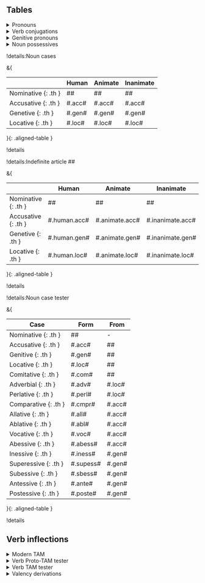 ## Tables

<details markdown="1">
<summary>Pronouns</summary>
<table markdown="1" class="aligned-table">
<thead markdown="1">
<tr>
    <th colspan="2">Pronouns</th>
    <th>Singular</th>
    <th>Plural</th>
</tr>
</thead>
<tbody markdown="1">
<tr markdown="1">
<th colspan="2">1<sup>st</sup></th>
<td markdown="1">
    #<1sg>#
</td>
<td markdown="1">
    #<1pl>#
</td>
</tr>
<tr markdown="1">
<th colspan="2">2<sup>nd</sup></th>
<td markdown="1">
    #<2sg>#
</td>
<td markdown="1">
    #<2pl>#
</td>
</tr>
<tr markdown="1">
<th rowspan="3">
    3<sup>rd</sup>
</th>
<th>Human</th>
<td markdown="1">
    #<3sg-h>#
</td>
<td markdown="1">
    #<3pl-h>#
</td>
</tr>
<tr markdown="1">
<th>Animate</th>
<td markdown="1">
    #<3sg-an>#
</td>
<td markdown="1">
    #<3pl-an>#
</td>
</tr>
<tr markdown="1">
<th>Inanimate</th>
<td colspan="2"markdown="1">
    #<3-inan>#
</td>
</tr>
</tbody>
</table>
</details>

<details markdown="1">
<summary>Verb conjugations</summary>
<table markdown="1" class="aligned-table">
<thead markdown="1">
<tr markdown="1">
<th colspan="2" markdown="1">
    #<see># "see" Conjugations
</th>
<th>Singular</th>
<th>Plural</th>
</tr>
</thead>
<tbody markdown="1">
<tr markdown="1">
<th colspan="2">1<sup>st</sup></th>
<td markdown="1">
    #1sg.<see>#
</td>
<td markdown="1">
    #1pl.<see>#
</td>
</tr>
<tr markdown="1">
<th colspan="2">2<sup>nd</sup></th>
<td markdown="1">
    #2sg.<see>#
</td>
<td markdown="1">
    #2pl.<see>#
</td>
</tr>
<tr markdown="1">
<th rowspan="3">
    3<sup>rd</sup>
</th>
<th>Human</th>
<td markdown="1">
    #3sg-h.<see>#
</td>
<td rowspan="2" markdown="1">
    #3pl.<see>#
</td>
</tr>
<tr markdown="1">
<th>Animate</th>
<td markdown="1">
    #3sg-an.<see>#
</td>
</tr>
<tr markdown="1">
<th>Inanimate</th>
<td colspan="2"markdown="1">
    #3-inan.<see>#
</td>
</tr>
</tbody>
</table>
</details>

<details markdown="1">
<summary>Genitive pronouns</summary>
<table markdown="1" class="aligned-table">
<thead markdown="1">
<tr>
    <th colspan="2">Genitive Pronouns</th>
    <th>Singular</th>
    <th>Plural</th>
</tr>
</thead>
<tbody markdown="1">
<tr markdown="1">
<th colspan="2">1<sup>st</sup></th>
<td markdown="1">
    #<1sg-gen>#
</td>
<td markdown="1">
    #<1pl-gen>#
</td>
</tr>
<tr markdown="1">
<th colspan="2">2<sup>nd</sup></th>
<td markdown="1">
    #<2sg-gen>#
</td>
<td markdown="1">
    #<2pl-gen>#
</td>
</tr>
<tr markdown="1">
<th rowspan="3">
    3<sup>rd</sup>
</th>
<th>Human</th>
<td markdown="1">
    #<3sg-h-gen>#
</td>
<td markdown="1">
    #<3pl-h-gen>#
</td>
</tr>
<tr markdown="1">
<th>Animate</th>
<td markdown="1">
    #<3sg-an-gen>#
</td>
<td markdown="1">
    #<3pl-an-gen>#
</td>
</tr>
<tr markdown="1">
<th>Inanimate</th>
<td colspan="2"markdown="1">
    #<3-inan-gen>#
</td>
</tr>
</tbody>
</table>
</details>

<details markdown="1">
<summary>Noun possessives</summary>
<table markdown="1" class="aligned-table">
<thead markdown="1">
<tr markdown="1">
<th colspan="2" markdown="1">
    #<house># "house" Possessives
</th>
<th>Singular</th>
<th>Plural</th>
</tr>
</thead>
<tbody markdown="1">
<tr markdown="1">
<th colspan="2">1<sup>st</sup></th>
<td markdown="1">
    #1sg-gen.<house>#
</td>
<td markdown="1">
    #1pl-gen.<house>#
</td>
</tr>
<tr markdown="1">
<th colspan="2">2<sup>nd</sup></th>
<td markdown="1">
    #2sg-gen.<house>#
</td>
<td markdown="1">
    #2pl-gen.<house>#
</td>
</tr>
<tr markdown="1">
<th rowspan="3">
    3<sup>rd</sup>
</th>
<th>Human</th>
<td markdown="1">
    #3sg-h-gen.<house>#
</td>
<td rowspan="2" markdown="1">
    #3pl-gen.<house>#
</td>
</tr>
<tr markdown="1">
<th>Animate</th>
<td markdown="1">
    #3sg-an-gen.<house>#
</td>
</tr>
<tr markdown="1">
<th>Inanimate</th>
<td colspan="2"markdown="1">
    #3-inan-gen.<house>#
</td>
</tr>
</tbody>
</table>
</details>

!details:Noun cases

&{

| | Human | Animate | Inanimate |
|-|-|-|-|
| Nominative {: .th }| #<man># | #<dog># | #<house># |
| Accusative {: .th }| #<man>.acc# | #<dog>.acc# | #<house>.acc# |
| Genetive {: .th }| #<man>.gen# | #<dog>.gen# | #<house>.gen# |
| Locative {: .th }| #<man>.loc# | #<dog>.loc# | #<house>.loc# |

}{: .aligned-table }

!details

!details:Indefinite article #<one>#

&{

| | Human | Animate | Inanimate |
|-|-|-|-|
| Nominative {: .th }| #<indef># | #<indef># | #<indef># |
| Accusative {: .th }| #<indef>.human.acc# | #<indef>.animate.acc# | #<indef>.inanimate.acc# |
| Genetive {: .th }| #<indef>.human.gen# | #<indef>.animate.gen# | #<indef>.inanimate.gen# |
| Locative {: .th }| #<indef>.human.loc# | #<indef>.animate.loc# | #<indef>.inanimate.loc# |

}{: .aligned-table }

!details

!details:Noun case tester

&{

| Case | Form | From |
| - | - | - |
| Nominative {: .th }| #<case test># | - |
| Accusative {: .th }| #<case test>.acc# | #<case test># |
| Genitive {: .th }| #<case test>.gen# | #<case test># |
| Locative {: .th }| #<case test>.loc# | #<case test># |
| Comitative {: .th }| #<case test>.com# | #<case test># |
| Adverbial {: .th }| #<case test>.adv# | #<case test>.loc# |
| Perlative {: .th }| #<case test>.perl# | #<case test>.loc# |
| Comparative {: .th }| #<case test>.cmpr# | #<case test>.acc# |
| Allative {: .th }| #<case test>.all# | #<case test>.acc# |
| Ablative {: .th }| #<case test>.abl# | #<case test>.acc# |
| Vocative {: .th }| #<case test>.voc# | #<case test>.acc# |
| Abessive {: .th }| #<case test>.abess# | #<case test>.acc# |
| Inessive {: .th }| #<case test>.iness# | #<case test>.gen# |
| Superessive {: .th }| #<case test>.supess# | #<case test>.gen# | 
| Subessive {: .th }| #<case test>.sbess# | #<case test>.gen# |
| Antessive {: .th }| #<case test>.ante# | #<case test>.gen# |
| Postessive {: .th }| #<case test>.poste# | #<case test>.gen# |

}{: .aligned-table }

!details



## Verb inflections

<details markdown="1">
<summary>
    Modern TAM
</summary>

| TAM | Imperfective | Perfective |
|-----|--------------|------------|
| Plain | Continuous | Habitual |
| Near past | Past | Perfect |
| Future | ~unused~ | Future |
| Past | Narrative continuous/simple | Narrative past / pluperfect |
| Conditional | ~unused~ | Subjunctive |
| Jussive | ~unused~| Jussive / imperative |

</details>


<details markdown="1">
<summary>
    Verb Proto-TAM tester
</summary>

<table markdown="1" class="aligned-table">
<thead>
    <tr>
        <th>TAM</th>
        <th>Imperfective</th>
        <th>Perfective</th>
    </tr>
</thead>
<tbody markdown="1">
<tr markdown="1">
<th>Plain</th>
<td markdown="1">
    #<verb test>#
</td>
<td markdown="1">
    #<verb test>.proto-pfv#
</td>
</tr>
<tr markdown="1">
<th>Near past</th>
<td markdown="1">
    #<verb test>.proto-near-pst#
</td>
<td markdown="1">
    #<verb test>.proto-pfv.proto-near-pst#
</td>
</tr>
<tr markdown="1">
<th>Future</th>
<td markdown="1">
    #<verb test>.proto-fut#
</td>
<td markdown="1">
    #<verb test>.proto-pfv.proto-fut#
</td>
</tr>
<tr markdown="1">
<th>Past / Experiential</th>
<td markdown="1">
    #<verb test>.proto-pst#
</td>
<td markdown="1">
    #<verb test>.proto-pfv.proto-pst#
</td>
</tr>
<tr markdown="1">
<th>Conditional</th>
<td markdown="1">
    #<verb test>.proto-cond#
</td>
<td markdown="1">
    #<verb test>.proto-pfv.proto-cond#
</td>
</tr>
<tr markdown="1">
<th>Jussive</th>
<td markdown="1">
    #<verb test>.proto-juss#
</td>
<td markdown="1">
    #<verb test>.proto-pfv.proto-juss#
</td>
</tr>
</tbody>
</table>

</details>

<details markdown="1">
<summary>
    Verb TAM tester
</summary>

<table markdown="1" class="aligned-table">
<thead markdown="1">
<tr markdown="1">
<th>TAM</th>
<th markdown="1">
    #<verb test>#
</th>
</tr>
</thead>
<tbody markdown="1">
<tr markdown="1">
<th>Continuous</th>
<td markdown="1">
    #<verb test>.cont#
</td>
</tr>
<tr markdown="1">
<th>Habitual</th>
<td markdown="1">
    #<verb test>.hab#
</td>
</tr>
<tr markdown="1">
<th>Past</th>
<td markdown="1">
    #<verb test>.pst#
</td>
</tr>
<tr markdown="1">
<th>Perfect</th>
<td markdown="1">
    #<verb test>.prf#
</td>
</tr>
<tr markdown="1">
<th>Future</th>
<td markdown="1">
    #<verb test>.fut#
</td>
</tr>
<tr markdown="1">
<th>Narrative continuous</th>
<td markdown="1">
    #<verb test>.narr-cont#
</td>
</tr>
<tr markdown="1">
<th>Narrative past</th>
<td markdown="1">
    #<verb test>.narr-pst#
</td>
</tr>
<tr markdown="1">
<th>Subjunctive</th>
<td markdown="1">
    #<verb test>.sjv#
</td>
</tr>
<tr markdown="1">
<th>Jussive</th>
<td markdown="1">
    #<verb test>.juss#
</td>
</tr>
</tbody>
</table>

</details>

<details markdown="1">
<summary>
    Valency derivations
</summary>

| Voice/valency | Lexeme | Form | Era |
|---------------|--------|------|-----|
| Causative | “follow” *ŋupu | -*ŋʷə | @early |

</details>